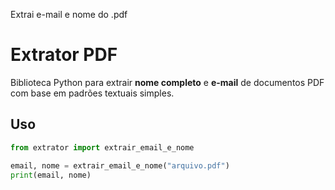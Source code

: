 Extrai e-mail e nome do .pdf
# Extrator PDF

Biblioteca Python para extrair **nome completo** e **e-mail** de documentos PDF com base em padrões textuais simples.

## Uso

```python
from extrator import extrair_email_e_nome

email, nome = extrair_email_e_nome("arquivo.pdf")
print(email, nome)
